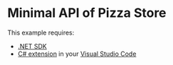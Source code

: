# Minimal API of Pizza Store

This example requires:
- [.NET SDK](https://dotnet.microsoft.com/en-us/download)
- [C# extension](https://marketplace.visualstudio.com/items?itemName=ms-dotnettools.vscode-dotnet-pack) in your
[Visual Studio Code](https://code.visualstudio.com/Download)



